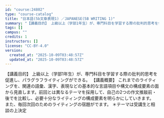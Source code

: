 ```yaml
---
id: "course:24802"
type: "course-catalog"
title: "日本語(5b文章表現1) ／JAPANESE(5B WRITING 1)"
summary: "【講義目的】 上級以上（学部1年生）が、専門科目を学習する際の批判的思考を促進し、パラグラフライティングができる。 【講義概要】 これまでのライティングを、関連の語彙、漢字、表現などの基本的な言語項目や構文の構成要素の面から見直します。前回…"
tags: []
campus: ""
credits: 1
instructors: []
license: "CC-BY-4.0"
version:
  created_at: "2025-10-09T03:48:57Z"
  updated_at: "2025-10-09T03:48:57Z"
---
```

【講義目的】 上級以上（学部1年生）が、専門科目を学習する際の批判的思考を促進し、パラグラフライティングができる。 【講義概要】 これまでのライティングを、関連の語彙、漢字、表現などの基本的な言語項目や構文の構成要素の面から見直します。前回とは異なるテーマを採用して、自己の2つの作文推敲前・後でを比較し、必要十分なライティングの構成要素を明らかにしていきます。 また、毎回次回のためのライティングの宿題がでます。 ＊テーマは受講生と相談の上決定
